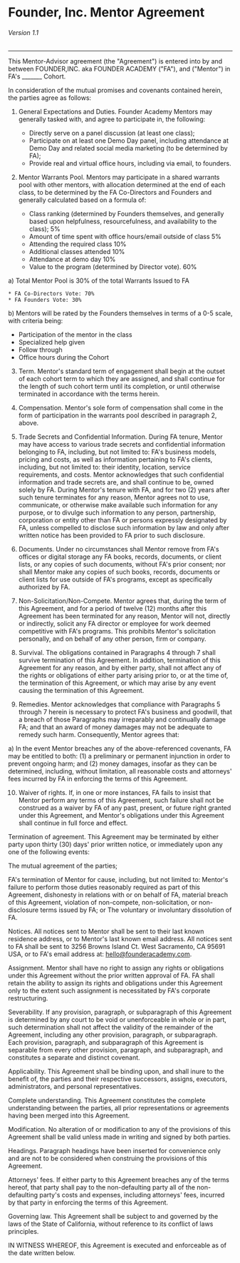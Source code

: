 # Founder, Inc. Mentor Agreement
###### Version 1.1
---

This Mentor-Advisor agreement (the "Agreement") is entered into by and between FOUNDER,INC. aka FOUNDER ACADEMY ("FA"), and ("Mentor") in FA's _______ Cohort.  

In consideration of the mutual promises and covenants contained herein, the parties agree as follows:

1. General Expectations and Duties. Founder Academy Mentors may generally tasked with, and agree to participate in, the following:

   * Directly serve on a panel discussion (at least one class);
   * Participate on at least one Demo Day panel, including attendance at Demo Day and related social media marketing (to be determined by FA);
   * Provide real and virtual office hours, including via email, to founders.


2. Mentor Warrants Pool. Mentors may participate in a shared warrants pool with other mentors, with allocation determined at the end of each class, to be determined by the FA Co-Directors and Founders and generally calculated based on a formula of:

    * Class ranking (determined by Founders themselves, and generally based upon helpfulness, resourcefulness, and availability to the class); 5%
    * Amount of time spent with office hours/email outside of class 5%
    * Attending the required class 10%
    * Additional classes attended 10%
    * Attendance at demo day 10%
    * Value to the program (determined by Director vote). 60%

a) Total Mentor Pool is 30% of the total Warrants Issued to FA

	* FA Co-Directors Vote: 70%
	* FA Founders Vote: 30%
 
b) Mentors will be rated by the Founders themselves in terms of a 0-5 scale, with criteria being: 	

   * Participation of the mentor in the class
   * Specialized  help given
   * Follow through
   * Office hours during the Cohort

3. Term. Mentor's standard term of engagement shall begin at the outset of each cohort term to which they are assigned, and shall continue for the length of such cohort term until its completion, or until otherwise terminated in accordance with the terms herein.

4. Compensation. Mentor's sole form of compensation shall come in the form of participation in the warrants pool described in paragraph 2, above.

5. Trade Secrets and Confidential Information. During FA tenure, Mentor may have access to various trade secrets and confidential information belonging to FA, including, but not limited to: FA's business models, pricing and costs, as well as information pertaining to FA's clients, including, but not limited to: their identity, location, service requirements, and costs. Mentor acknowledges that such confidential information and trade secrets are, and shall continue to be, owned solely by FA. During Mentor's tenure with FA, and for two (2) years after such tenure terminates for any reason, Mentor agrees not to use, communicate, or otherwise make available such information for any purpose, or to divulge such information to any person, partnership, corporation or entity other than FA or persons expressly designated by FA, unless compelled to disclose such information by law and only after written notice has been provided to FA prior to such disclosure.

6. Documents. Under no circumstances shall Mentor remove from FA's offices or digital storage any FA books, records, documents, or client lists, or any copies of such documents, without FA's prior consent; nor shall Mentor make any copies of such books, records, documents or client lists for use outside of FA's programs, except as specifically authorized by FA.

7. Non-Solicitation/Non-Compete. Mentor agrees that, during the term of this Agreement, and for a period of twelve (12) months after this Agreement has been terminated for any reason, Mentor will not, directly or indirectly, solicit any FA director or employee for work deemed competitive with FA's programs. This prohibits Mentor's solicitation personally, and on behalf of any other person, firm or company.

8. Survival. The obligations contained in Paragraphs 4 through 7 shall survive termination of this Agreement. In addition, termination of this Agreement for any reason, and by either party, shall not affect any of the rights or obligations of either party arising prior to, or at the time of, the termination of this Agreement, or which may arise by any event causing the termination of this Agreement.

9. Remedies. Mentor acknowledges that compliance with Paragraphs 5 through 7 herein is necessary to protect FA's business and goodwill, that a breach of those Paragraphs may irreparably and continually damage FA; and that an award of money damages may not be adequate to remedy such harm. Consequently, Mentor agrees that:

a) In the event Mentor breaches any of the above-referenced covenants, FA may be entitled to both: (1) a preliminary or permanent injunction in order to prevent ongoing harm; and (2) money damages, insofar as they can be determined, including, without limitation, all reasonable costs and attorneys' fees incurred by FA in enforcing the terms of this Agreement.

10. Waiver of rights. If, in one or more instances, FA fails to insist that Mentor perform any terms of this Agreement, such failure shall not be construed as a waiver by FA of any past, present, or future right granted under this Agreement, and Mentor's obligations under this Agreement shall continue in full force and effect.

Termination of agreement. This Agreement may be terminated by either party upon thirty (30) days' prior written notice, or immediately upon any one of the following events:

The mutual agreement of the parties;

FA's termination of Mentor for cause, including, but not limited to: Mentor's failure to perform those duties reasonably required as part of this Agreement, dishonesty in relations with or on behalf of FA, material breach of this Agreement, violation of non-compete, non-solicitation, or non-disclosure terms issued by FA; or The voluntary or involuntary dissolution of FA.

Notices. All notices sent to Mentor shall be sent to their last known residence address, or to Mentor's last known email address. All notices sent to FA shall be sent to 3256 Browns Island Ct. West Sacramento, CA 95691 USA, or to FA's email address at: hello@founderacademy.com.

Assignment. Mentor shall have no right to assign any rights or obligations under this Agreement without the prior written approval of FA. FA shall retain the ability to assign its rights and obligations under this Agreement only to the extent such assignment is necessitated by FA's corporate restructuring.

Severability. If any provision, paragraph, or subparagraph of this Agreement is determined by any court to be void or unenforceable in whole or in part, such determination shall not affect the validity of the remainder of the Agreement, including any other provision, paragraph, or subparagraph. Each provision, paragraph, and subparagraph of this Agreement is separable from every other provision, paragraph, and subparagraph, and constitutes a separate and distinct covenant.

Applicability. This Agreement shall be binding upon, and shall inure to the benefit of, the parties and their respective successors, assigns, executors, administrators, and personal representatives.

Complete understanding. This Agreement constitutes the complete understanding between the parties, all prior representations or agreements having been merged into this Agreement.

Modification. No alteration of or modification to any of the provisions of this Agreement shall be valid unless made in writing and signed by both parties.

Headings. Paragraph headings have been inserted for convenience only and are not to be considered when construing the provisions of this Agreement.

Attorneys' fees. If either party to this Agreement breaches any of the terms hereof, that party shall pay to the non-defaulting party all of the non-defaulting party's costs and expenses, including attorneys' fees, incurred by that party in enforcing the terms of this Agreement.

Governing law. This Agreement shall be subject to and governed by the laws of the State of California, without reference to its conflict of laws principles.

IN WITNESS WHEREOF, this Agreement is executed and enforceable as of the date written below.

